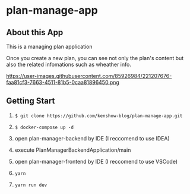 # plan-manage-app

## About this App

This is a managing plan application

Once you create a new plan, you can see not only the plan's content but also the related infomations such as wheather info.

https://user-images.githubusercontent.com/85926984/221207676-faa81cf3-7663-4511-81b5-0caa81896450.png

## Getting Start

1. `$ git clone https://github.com/kenshow-blog/plan-manage-app.git`

2. `$ docker-compose up -d`

3. open plan-manager-backend by IDE (I reccomend to use IDEA)

4. execute PlanManagerBackendApplication/main

5. open plan-manager-frontend by IDE (I reccomend to use VSCode)

6. `yarn`

7. `yarn run dev`
